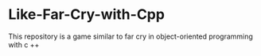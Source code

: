 # Like-Far-Cry-with-Cpp
This repository is a game similar to far cry in object-oriented programming with c ++
